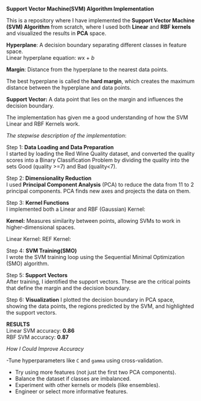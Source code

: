 **Support Vector Machine(SVM) Algorithm Implementation**<br/>

This is a repository where I have implemented the **Support Vector Machine (SVM) Algorithm** from scratch, where I used both **Linear** and **RBF kernels** and visualized the results in **PCA** space. <br/>

**Hyperplane**: A decision boundary separating different classes in feature space. <br/>
Linear hyperplane equation: *w*x + *b* <br/>

**Margin**: Distance from the hyperplane to the nearest data points. <br/>

The best hyperplane is called the **hard margin**, which creates the maximum distance between the hyperplane and data points. <br/>

**Support Vector:** A data point that lies on the margin and influences the decision boundary. <br/>

The implementation has given me a good understanding of how the SVM Linear and RBF Kernels work.<br/>

*The stepwise description of the implementation*:<br/>

Step 1: **Data Loading and Data Preparation** <br/>
I started by loading the  Red Wine Quality dataset, and converted the  quality scores into a Binary Classification Problem by dividing the quality into the sets Good (quality >=7) and Bad (quality<7).<br/>

Step 2: **Dimensionality Reduction** <br/>
I used **Principal Component Analysis** (PCA) to reduce the data from 11 to 2 principal components.
PCA finds new axes and projects the data on them.<br/>

Step 3: **Kernel Functions** <br/>
I implemented both a Linear and RBF (Gaussian) Kernel:

**Kernel:** Measures similarity between points, allowing SVMs to work in higher-dimensional
spaces.<br/>

Linear Kernel:
REF Kernel: 

Step 4: **SVM Training(SMO)** <br/>
I wrote the SVM training loop using the Sequential Minimal Optimization (SMO) algorithm.<br/>


Step 5: **Support Vectors** <br/>
After training, I identified the support vectors. These are
the critical points that define the margin and the decision boundary.<br/>


Step 6: **Visualization** 
I plotted the decision boundary in PCA space, showing the data points, the regions predicted
by the SVM, and highlighted the support vectors.

**RESULTS** <br/>
Linear SVM accuracy: **0.86** <br/>
RBF SVM accuracy: **0.87** <br/>


*How I Could Improve Accuracy* <br/>

-Tune hyperparameters like `C` and `gamma` using cross-validation.
- Try using more features (not just the first two PCA components).
- Balance the dataset if classes are imbalanced.
- Experiment with other kernels or models (like ensembles).
- Engineer or select more informative features.


